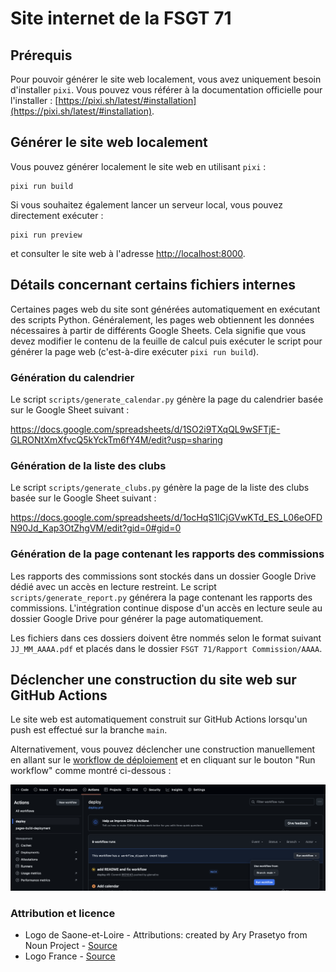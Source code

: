 # Site internet de la FSGT 71

## Prérequis

Pour pouvoir générer le site web localement, vous avez uniquement besoin d'installer
`pixi`. Vous pouvez vous référer à la documentation officielle pour l'installer :
[https://pixi.sh/latest/#installation](https://pixi.sh/latest/#installation).

## Générer le site web localement

Vous pouvez générer localement le site web en utilisant `pixi` :

```shell
pixi run build
```

Si vous souhaitez également lancer un serveur local, vous pouvez directement exécuter :

```shell
pixi run preview
```

et consulter le site web à l'adresse [http://localhost:8000](http://localhost:8000).

## Détails concernant certains fichiers internes

Certaines pages web du site sont générées automatiquement en exécutant des scripts
Python. Généralement, les pages web obtiennent les données nécessaires à partir de
différents Google Sheets. Cela signifie que vous devez modifier le contenu de la feuille
de calcul puis exécuter le script pour générer la page web (c'est-à-dire exécuter `pixi
run build`).

### Génération du calendrier

Le script `scripts/generate_calendar.py` génère la page du calendrier basée sur le
Google Sheet suivant :

https://docs.google.com/spreadsheets/d/1SO2i9TXqQL9wSFTjE-GLRONtXmXfvcQ5kYckTm6fY4M/edit?usp=sharing

### Génération de la liste des clubs

Le script `scripts/generate_clubs.py` génère la page de la liste des clubs basée sur le
Google Sheet suivant :

https://docs.google.com/spreadsheets/d/1ocHqS1lCjGVwKTd_ES_L06eOFDN90Jd_Kap3OtZhgVM/edit?gid=0#gid=0

### Génération de la page contenant les rapports des commissions

Les rapports des commissions sont stockés dans un dossier Google Drive dédié avec
un accès en lecture restreint. Le script `scripts/generate_report.py` générera la
page contenant les rapports des commissions. L'intégration continue dispose d'un
accès en lecture seule au dossier Google Drive pour générer la page automatiquement.

Les fichiers dans ces dossiers doivent être nommés selon le format suivant
`JJ_MM_AAAA.pdf` et placés dans le dossier `FSGT 71/Rapport Commission/AAAA`.

## Déclencher une construction du site web sur GitHub Actions

Le site web est automatiquement construit sur GitHub Actions lorsqu'un push est effectué
sur la branche `main`.

Alternativement, vous pouvez déclencher une construction manuellement en allant sur le
[workflow de déploiement](https://github.com/glemaitre/fsgt71velo.github.io/actions/workflows/ci-cd.yml)
et en cliquant sur le bouton "Run workflow" comme montré ci-dessous :

![Exécuter le workflow](.github/workflows/run_workflow.png)

### Attribution et licence

- Logo de Saone-et-Loire - Attributions: created by Ary Prasetyo from Noun Project -
  [Source](https://thenounproject.com/icon/saone-et-loire-department-map-5144602/)
- Logo France - [Source](https://www.svgrepo.com/svg/480941/france-vector)
